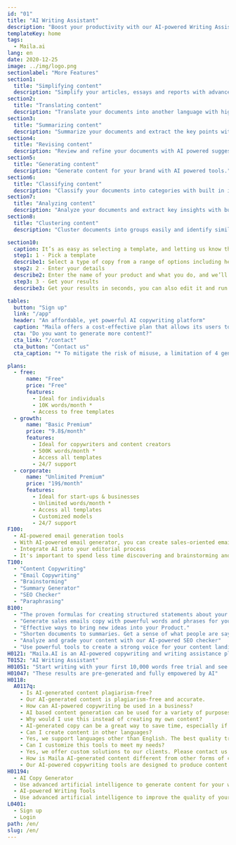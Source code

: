 ```yaml
---
id: "01"
title: "AI Writing Assistant"
description: "Boost your productivity with our AI-powered Writing Assistant. Designed to enhance your writing speed and quality, it's the perfect tool for anyone looking to create compelling content efficiently. Try it now and experience the future of writing!"
templateKey: home
tags:
  - Maila.ai
lang: en
date: 2020-12-25
image: ../img/logo.png
sectionlabel: "More Features"
section1:
  title: "Simplifying content"
  description: "Simplify your articles, essays and reports with advanced artificial intelligence."
section2:
  title: "Translating content"
  description: "Translate your documents into another language with high accuracy, built on top of advanced language models like GPT-3"
section3:
  title: "Summarizing content"
  description: "Summarize your documents and extract the key points with built in intelligence."
section4:
  title: "Revising content"
  description: "Review and refine your documents with AI powered suggestions."
section5:
  title: "Generating content"
  description: "Generate content for your brand with AI powered tools."
section6:
  title: "Classifying content"
  description: "Classify your documents into categories with built in intelligence."
section7:
  title: "Analyzing content"
  description: "Analyze your documents and extract key insights with built in intelligence."
section8:
  title: "Clustering content"
  description: "Cluster documents into groups easily and identify similar content."

section10:
  caption: It’s as easy as selecting a template, and letting us know the name of your product and what you do.
  step1: 1 - Pick a template
  describe1: Select a type of copy from a range of options including headlines, blog intros, product descriptions, and many more
  step2: 2 - Enter your details
  describe2: Enter the name of your product and what you do, and we’ll generate copy for you based on your input
  step3: 3 - Get your results
  describe3: Get your results in seconds, you can also edit it and run the same query as many times as you want.

tables:
  button: "Sign up"
  link: "/app"
  header: "An affordable, yet powerful AI copywriting platform"
  caption: "Maila offers a cost-effective plan that allows its users to generate up to 50K characters (~ 10,000 words) per month free of cost, across various domains and contexts. In case the monthly usage exceeds 50K characters, users can opt for the monthly premium plan to continue generating content as per their needs."
  cta: "Do you want to generate more content?"
  cta_link: "/contact"
  cta_button: "Contact us"
  cta_caption: "* To mitigate the risk of misuse, a limitation of 4 generations per minute was put in place. This effect is not noticeable to a normal user, but it prevents bots, automated systems from generating content at a high rate."

plans:
  - free:
      name: "Free"
      price: "Free"
      features:
        - Ideal for individuals
        - 10K words/month *
        - Access to free templates
  - growth:
      name: "Basic Premium"
      price: "9.8$/month"
      features:
        - Ideal for copywriters and content creators
        - 500K words/month *
        - Access all templates
        - 24/7 support
  - corporate:
      name: "Unlimited Premium"
      price: "19$/month"
      features:
        - Ideal for start-ups & businesses
        - Unlimited words/month *
        - Access all templates
        - Customized models
        - 24/7 support
F100:
  - AI-powered email generation tools
  - With AI-powered email generator, you can create sales-oriented emails that will motivate your audience to take action. Simply enter some product information, and our advanced engine will generate a marketing message that takes your product to the next level.
  - Integrate AI into your editorial process
  - It's important to spend less time discovering and brainstorming and more time actually producing results. By incorporating AI algorithms into your editorial process, you can bring new ideas into your business. no matter if you need to write a blog post, create content for a website or create a marketing email, our platform can help you speed up your writing process.
T100:
  - "Content Copywriting"
  - "Email Copywriting"
  - "Brainstorming"
  - "Summary Generator"
  - "SEO Checker"
  - "Paraphrasing"
B100:
  - "The proven formulas for creating structured statements about your product."
  - "Generate sales emails copy with powerful words and phrases for your product."
  - "Effective ways to bring new ideas into your Product."
  - "Shorten documents to summaries. Get a sense of what people are saying about different topics without being overwhelmed."
  - "Analyze and grade your content with our AI-powered SEO checker"
  - "Use powerful tools to create a strong voice for your content landing pages."
H0121: "Maila.AI is an AI-powered copywriting and writing assistance platform that enables you to produce professional-grade content in a few minutes."
T0152: "AI Writing Assistant"
H01051: "Start writing with your first 10,000 words free trial and see if your work improves."
H01047: "These results are pre-generated and fully empowered by AI"
H0118:
  A0117q:
    - Is AI-generated content plagiarism-free?
    - Our AI-generated content is plagiarism-free and accurate.
    - How can AI-powered copywriting be used in a business?
    - AI based content generation can be used for a variety of purposes in businesses. This type of content can help with product descriptions, social media updates, email subject lines and much more. Having an AI writing assistant can help save time and improve the quality of the content produced.
    - Why would I use this instead of creating my own content?
    - AI-generated copy can be a great way to save time, especially if you're short-staffed. AI powered copywriting can produce content faster than a human writer.
    - Can I create content in other languages?
    - Yes, we support languages other than English. The best quality translations are currently available in English.
    - Can I customize this tools to meet my needs?
    - Yes, we offer custom solutions to our clients. Please contact us for more information.
    - How is Maila AI-generated content different from other forms of content?
    - Our AI-powered copywriting tools are designed to produce content that is indistinguishable from human-written content.
H01194:
  - AI Copy Generator
  - Use advanced artificial intelligence to generate content for your website, blog or marketing materials.
  - AI-powered Writing Tools
  - Use advanced artificial intelligence to improve the quality of your content by fixing style and grammar errors.
L0401:
  - Sign up
  - Login
path: /en/
slug: /en/
---
```

